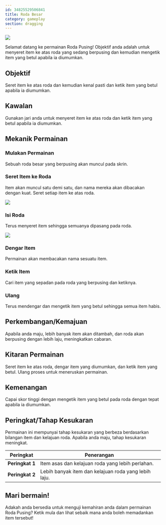 ```yaml
---
id: 34825529506841
title: Roda Besar
category: gameplay
section: dragging
---
```

![](https://help.studycat.com/hc/article_attachments/34931476777625)

Selamat datang ke permainan Roda Pusing! Objektif anda adalah untuk menyeret item ke atas roda yang sedang berpusing dan kemudian mengetik item yang betul apabila ia diumumkan.

## Objektif

Seret item ke atas roda dan kemudian kenal pasti dan ketik item yang betul apabila ia diumumkan.

## Kawalan

Gunakan jari anda untuk menyeret item ke atas roda dan ketik item yang betul apabila ia diumumkan.

## Mekanik Permainan

### Mulakan Permainan

Sebuah roda besar yang berpusing akan muncul pada skrin.

### Seret Item ke Roda

Item akan muncul satu demi satu, dan nama mereka akan dibacakan dengan kuat. Seret setiap item ke atas roda.

![](https://help.studycat.com/hc/article_attachments/34932060072217)

### Isi Roda

Terus menyeret item sehingga semuanya dipasang pada roda.

![](https://help.studycat.com/hc/article_attachments/34825529495577)

### Dengar Item

Permainan akan membacakan nama sesuatu item.

### Ketik Item

Cari item yang sepadan pada roda yang berpusing dan ketiknya.

### Ulang

Terus mendengar dan mengetik item yang betul sehingga semua item habis.

## Perkembangan/Kemajuan

Apabila anda maju, lebih banyak item akan ditambah, dan roda akan berpusing dengan lebih laju, meningkatkan cabaran.

## Kitaran Permainan

Seret item ke atas roda, dengar item yang diumumkan, dan ketik item yang betul. Ulang proses untuk meneruskan permainan.

## Kemenangan

Capai skor tinggi dengan mengetik item yang betul pada roda dengan tepat apabila ia diumumkan.

## Peringkat/Tahap Kesukaran

Permainan ini mempunyai tahap kesukaran yang berbeza berdasarkan bilangan item dan kelajuan roda. Apabila anda maju, tahap kesukaran meningkat.

| Peringkat | Penerangan |
| --- | --- |
| **Peringkat&nbsp;1** | Item asas dan kelajuan roda yang lebih perlahan. |
| **Peringkat&nbsp;2** | Lebih banyak item dan kelajuan roda yang lebih laju. |

## Mari bermain!

Adakah anda bersedia untuk menguji kemahiran anda dalam permainan Roda Pusing? Ketik mula dan lihat sebaik mana anda boleh memadankan item tersebut!

